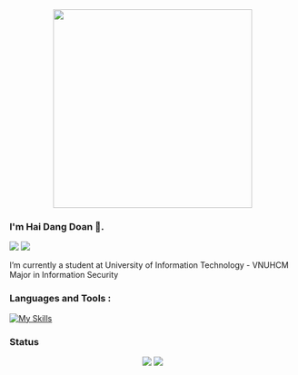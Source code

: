 <div id="header" align="center">
 <img src="https://media.tenor.com/34qNY2r67PgAAAAC/hi-hi-there.gif" width="350">
</div>

### I'm Hai Dang Doan 👋.
<a href="https://www.linkedin.com/in/dhdang03/"><img src="https://img.shields.io/static/v1?label=&message=LINKEDIN&color=blue&style=for-the-badge&logo=linkedin"></a>
<a href="https://www.facebook.com/dhdang03/"><img src="https://img.shields.io/static/v1?label=&message=FACEBOOK&logoColor=white&color=005FED&style=for-the-badge&logo=facebook"></a>

 I’m currently a student at University of Information Technology - VNUHCM <br/>
 Major in Information Security

### Languages and Tools :
  [![My Skills](https://skillicons.dev/icons?i=html,css,js,react,c,cpp,cs,py,linux,git,vscode,visualstudio)](https://skillicons.dev)

### Status

<p align="center" >
  <img src="https://github-readme-stats-bqhz.vercel.app/api?username=h4id4ng&show_icons=true&hide_border=true&theme=tokyonight&count_private=true">
  <img src="https://github-readme-streak-stats.herokuapp.com?user=h4id4ng&hide_border=true&theme=tokyonight&border_radius=5&date_format=M%20j%5B%2C%20Y%5D">
</p>

</center>
